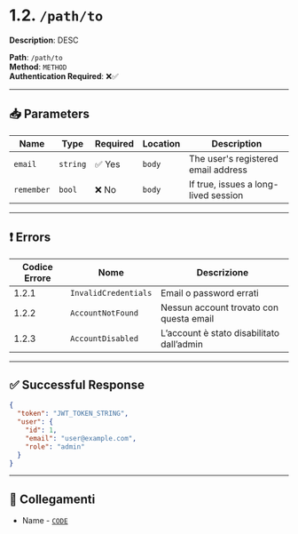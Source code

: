 # 1.2. `/path/to`

**Description**: DESC

**Path**: `/path/to`  
**Method**: `METHOD`  
**Authentication Required**: ❌✅

---

## 📥 Parameters

| Name       | Type     | Required | Location | Description                                      |
|------------|----------|----------|----------|--------------------------------------------------|
| `email`    | `string` | ✅ Yes   | `body`   | The user's registered email address              |
| `remember` | `bool`   | ❌ No    | `body`   | If true, issues a long-lived session             |

---

## ❗ Errors

| Codice Errore | Nome               | Descrizione                                  |
|---------------|--------------------|----------------------------------------------|
| 1.2.1         | `InvalidCredentials`| Email o password errati                      |
| 1.2.2         | `AccountNotFound`   | Nessun account trovato con questa email      |
| 1.2.3         | `AccountDisabled`   | L’account è stato disabilitato dall’admin    |

---

## ✅ Successful Response

```json
{
  "token": "JWT_TOKEN_STRING",
  "user": {
    "id": 1,
    "email": "user@example.com",
    "role": "admin"
  }
}
```
---
## 🔗 Collegamenti


- Name - [`CODE`](../{Code}-{name}.md)
